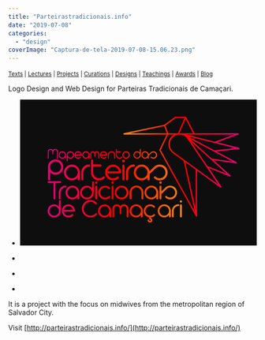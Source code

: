 ```yaml
---
title: "Parteirastradicionais.info"
date: "2019-07-08"
categories: 
  - "design"
coverImage: "Captura-de-tela-2019-07-08-15.06.23.png"
---
```


<small>[Texts](../texts.html) | [Lectures](../lectures.html) | [Projects](../projects.html) | [Curations](../curation.html) | [Designs](../designs.html) | [Teachings](../teachings.html) | [Awards](../awards.html) | <a href="https://readruiz.medium.com/" target="_blank">Blog</a></small>

Logo Design and Web Design for Parteiras Tradicionais de Camaçari.

- <a href="https://thisismyart.eratudomato.online/wp-content/uploads/sites/11/2019/07/Captura-de-tela-2019-07-08-15.08.27.png"><img src="images/Captura-de-tela-2019-07-08-15.08.27.png" alt="" /></a>
    
- <a href="https://thisismyart.eratudomato.online/wp-content/uploads/sites/11/2019/07/Captura-de-tela-2019-07-08-15.07.32-1024x520.png"><img src="images/Captura-de-tela-2019-07-08-15.07.32-1024x520.png" alt="" /></a>
    
- <a href="https://thisismyart.eratudomato.online/wp-content/uploads/sites/11/2019/07/Captura-de-tela-2019-07-08-15.07.01-1024x614.png"><img src="images/Captura-de-tela-2019-07-08-15.07.01-1024x614.png" alt="" /></a>
    
- <a href="https://thisismyart.eratudomato.online/wp-content/uploads/sites/11/2019/07/Captura-de-tela-2019-07-08-15.06.23-1024x505.png"><img src="images/Captura-de-tela-2019-07-08-15.06.23-1024x505.png" alt="" /></a>
    

It is a project with the focus on midwives from the metropolitan region of Salvador City.

Visit [http://parteirastradicionais.info/](http://parteirastradicionais.info/)
